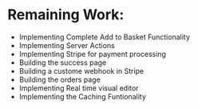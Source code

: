# Remaining Work:

- Implementing Complete Add to Basket Functionality
- Implementing Server Actions
- Implementing Stripe for payment processing
- Building the success page
- Building a custome webhook in Stripe
- Building the orders page
- Implementing Real time visual editor
- Implementing the Caching Funtionality